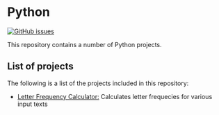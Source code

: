 # Python

[![GitHub issues](https://img.shields.io/github/issues/Carla-de-Beer/Python.svg?style=flat-square)](https://github.com/Carla-de-Beer/Processing/issues)

This repository contains a number of Python projects.

## List of projects

The following is a list of the projects included in this repository:
* [Letter Frequency Calculator:](https://github.com/Carla-de-Beer/Python/tree/master/Letter%20Frequency%20Calculator) Calculates letter frequecies for various input texts
